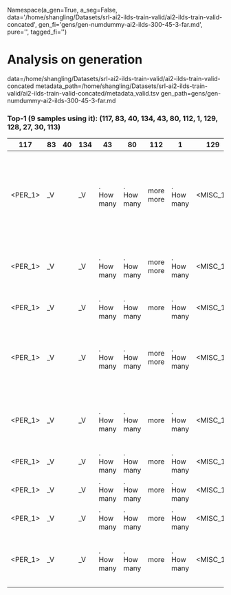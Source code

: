 Namespace(a_gen=True, a_seg=False, data='/home/shangling/Datasets/srl-ai2-ilds-train-valid/ai2-ilds-train-valid-concated', gen_fi='gens/gen-numdummy-ai2-ilds-300-45-3-far.md', pure='', tagged_fi='')
# Analysis on generation
data=/home/shangling/Datasets/srl-ai2-ilds-train-valid/ai2-ilds-train-valid-concated
metadata_path=/home/shangling/Datasets/srl-ai2-ilds-train-valid/ai2-ilds-train-valid-concated/metadata_valid.tsv
gen_path=gens/gen-numdummy-ai2-ilds-300-45-3-far.md
### Top-1 (9 samples using it): (117, 83, 40, 134, 43, 80, 112, 1, 129, 128, 27, 30, 113)
| 117 | 83 | 40 | 134 | 43 | 80 | 112 | 1 | 129 | 128 | 27 | 30 | 113 | conditions |
| - | - | - | - | - | - | - | - | - | - | - | - | - | - |
| <PER_1> | _V | <num> | _V | . How many | . How many | <num> more more | . How many | <MISC_1> | _V | <PER_1> | in <PER_2> | ? <eos> | V:are plant have will finished  ARG1:park dogwood workers trees  ARG0:park workers  ARGM-TMP:today workers tomorrow   |
| <PER_1> | _V | <num> | _V | . How many | . How many | <num> more more | . How many | <MISC_1> | _V | <PER_1> | in <PER_2> | ? <eos> | V:is need put wants add baking does  ARG1:cake flour cups  ARG0:recipe   |
| <PER_1> | _V | <num> | _V | . How many | . How many | <num> more | . How many | <MISC_1> | _V | <PER_1> | in <PER_2> | ? <eos> | V:did grow grew  ARG2:turnips  ARG1:turnips   |
| <PER_1> | _V | <num> | _V | . How many | . How many | <num> more more | . How many | <MISC_1> | _V | <PER_1> | in <PER_2> | ? <eos> | V:did walked had went walk got rides  ARG4:fair county  ARGM-TMP:weekend  ARG1:car mile rides carnival  ARG3:carnival   |
| <PER_1> | _V | <num> | _V | . How many | . How many | <num> more | . How many | <MISC_1> | _V | <PER_1> | in <PER_2> | ? <eos> | V:does had borrowed have  ARG1:quarters  ARGM-LOC:bank  ARG0:sister   |
| <PER_1> | _V | <num> | _V | . How many | . How many | <num> more | . How many | <MISC_1> | _V | <PER_1> | in <PER_2> | ? <eos> | V:has gave does have  ARG1:balloons   |
| <PER_1> | _V | <num> | _V | . How many | . How many | <num> more | . How many | <MISC_1> | _V | <PER_1> | in <PER_2> | ? <eos> | V:did find broken found were  ARG1:seashells   |
| <PER_1> | _V | <num> | _V | . How many | . How many | <num> more | . How many | <MISC_1> | _V | <PER_1> | in <PER_2> | ? <eos> | V:did hiked  ARG1:miles   |
| <PER_1> | _V | <num> | _V | . How many | . How many | <num> more | . How many | <MISC_1> | _V | <PER_1> | in <PER_2> | ? <eos> | V:built were are  ARG1:houses  ARGM-TMP:housing boom  ARG0:developers   |


